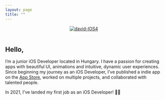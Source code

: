```yaml
---
layout: page
title: ""
---
```

<!-- <div style="text-align: center"><img src="https://i.ibb.co/9WrxB5L/smaller.png" alt="smaller" border="0" width=320 height=92></div> -->
<div style="text-align: center"><a href="https://ibb.co/tYD61CW"><img src="https://i.ibb.co/ygqCxsb/david-IOS4.png" alt="david-IOS4" border="0"></a></div>
<br />

## Hello,
I’m a junior iOS Developer located in Hungary. I have a passion for creating apps with beautiful UI, animations and intuitive, dynamic user experiences.
Since beginning my journey as an iOS Developer, I’ve published a indie app on the [App Store](https://apps.apple.com/us/app/drinkspot-daily-drink-tracker/id1545770917), worked on multiple projects, and collaborated with talented people. 

In 2021, I've landed my first job as an iOS Developer! 👨‍💻
